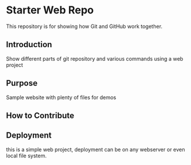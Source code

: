 # Starter Web Repo

This repository is for showing how Git and GitHub work together.

## Introduction

Show different parts of git repository and various commands using a web project

## Purpose

Sample website with plenty of files for demos

## How to Contribute

## Deployment

this is a simple web project, deployment can be on any webserver or even local file system.